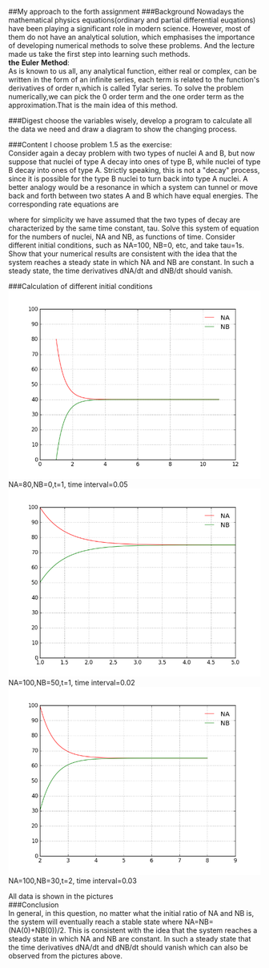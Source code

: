 ##My approach to the forth assignment
###Background
Nowadays the mathematical physics equations(ordinary and partial differential euqations) have been playing a significant role in modern science. However, most of them do not have an analytical solution, which emphasises the importance of developing numerical methods to solve these problems. And the lecture made us take the first step into learning such methods.  
**the** **Euler** **Method**:  
As is known to us all, any analytical function, either real or complex, can be written in the form of an infinite series, each term is related to the function's derivatives of order n,which is called Tylar series. To solve the problem numerically,we can pick the 0 order term and the one order term as the approximation.That is the main idea of this method.

###Digest
choose the variables wisely, develop a program to calculate all the data we need and draw a diagram to show the changing process.

###Content
I choose problem 1.5 as the exercise:  
Consider again a decay problem with two types of nuclei A and B, but now suppose that nuclei of type A decay into ones of type B, while nuclei of type B decay into ones of type A. Strictly speaking, this is not a "decay" process, since it is possible for the type B nuclei to turn back into type A nuclei. A better analogy would be a resonance in which a system can tunnel or move back and forth between two states A and B which have equal energies. The corresponding rate equations are

 where for simplicity we have assumed that the two types of decay are characterized by the same time constant, tau. Solve this system of equation for the numbers of nuclei, NA and NB, as functions of time. Consider different initial conditions, such as NA=100, NB=0, etc, and take tau=1s. Show that your numerical results are consistent with the idea that the system reaches a steady state in which NA and NB are constant. In such a steady state, the time derivatives dNA/dt and dNB/dt should vanish.
 
###Calculation of different initial conditions  
![](https://raw.githubusercontent.com/NABLAfai/computationalphysics_N2013301020146/master/4th%201.png)  
NA=80,NB=0,t=1, time interval=0.05  
![](https://raw.githubusercontent.com/NABLAfai/computationalphysics_N2013301020146/master/4th%202.png)  
NA=100,NB=50,t=1, time interval=0.02  
![](https://raw.githubusercontent.com/NABLAfai/computationalphysics_N2013301020146/master/4th%203.png)  
NA=100,NB=30,t=2, time interval=0.03  

All data is shown in the pictures  
###Conclusion  
In general, in this question, no matter what the initial ratio of NA and NB is, the system will eventually reach a stable state where NA=NB=(NA(0)+NB(0))/2. This is consistent with the idea that the system reaches a steady state in which NA and NB are constant. In such a steady state that the time derivatives dNA/dt and dNB/dt should vanish which can also be observed from the pictures above.
